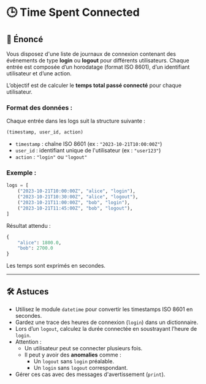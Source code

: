 # 🕒 Time Spent Connected

## 🧠 Énoncé

Vous disposez d'une liste de journaux de connexion contenant des événements de type **login** ou **logout** pour différents utilisateurs. Chaque entrée est composée d’un horodatage (format ISO 8601), d’un identifiant utilisateur et d’une action.

L’objectif est de calculer le **temps total passé connecté** pour chaque utilisateur.

### Format des données :

Chaque entrée dans les logs suit la structure suivante :

```python
(timestamp, user_id, action)
```

- `timestamp` : chaîne ISO 8601 (ex : `"2023-10-21T10:00:00Z"`)
- `user_id` : identifiant unique de l'utilisateur (ex : `"user123"`)
- `action` : `"login"` ou `"logout"`

### Exemple :

```python
logs = [
    ("2023-10-21T10:00:00Z", "alice", "login"),
    ("2023-10-21T10:30:00Z", "alice", "logout"),
    ("2023-10-21T11:00:00Z", "bob", "login"),
    ("2023-10-21T11:45:00Z", "bob", "logout"),
]
```

Résultat attendu :

```python
{
    "alice": 1800.0,
    "bob": 2700.0
}
```

Les temps sont exprimés en secondes.

---

## 🛠️ Astuces

- Utilisez le module `datetime` pour convertir les timestamps ISO 8601 en secondes.
- Gardez une trace des heures de connexion (`login`) dans un dictionnaire.
- Lors d’un `logout`, calculez la durée connectée en soustrayant l’heure de `login`.
- Attention :
  - Un utilisateur peut se connecter plusieurs fois.
  - Il peut y avoir des **anomalies** comme :
    - Un `logout` sans `login` préalable.
    - Un `login` sans `logout` correspondant.
- Gérer ces cas avec des messages d'avertissement (`print`).